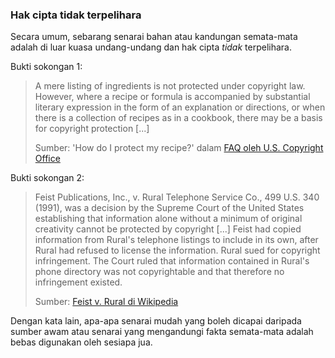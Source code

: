 ---
---

### Hak cipta tidak terpelihara

Secara umum, sebarang senarai bahan atau kandungan
semata-mata adalah di luar kuasa undang-undang dan hak cipta
*tidak* terpelihara.

Bukti sokongan 1:

> A mere listing of ingredients is not protected under
> copyright law. However, where a recipe or formula is
> accompanied by substantial literary expression in the form
> of an explanation or directions, or when there is a
> collection of recipes as in a cookbook, there may be a
> basis for copyright protection [...] 
>
> Sumber: 'How do I protect my recipe?' dalam
> [FAQ oleh U.S. Copyright Office][faqc]

Bukti sokongan 2:

> Feist Publications, Inc., v. Rural Telephone Service Co.,
> 499 U.S. 340 (1991), was a decision by the Supreme Court
> of the United States establishing that information alone
> without a minimum of original creativity cannot be
> protected by copyright [...] Feist had copied information
> from Rural's telephone listings to include in its own,
> after Rural had refused to license the information. Rural
> sued for copyright infringement. The Court ruled that
> information contained in Rural's phone directory was not
> copyrightable and that therefore no infringement existed.
>
> Sumber: [Feist v. Rural di Wikipedia][wiki]

Dengan kata lain, apa-apa senarai mudah yang boleh dicapai
daripada sumber awam atau senarai yang mengandungi fakta
semata-mata adalah bebas digunakan oleh sesiapa jua.


  [faqc]: https://www.copyright.gov/help/faq/faq-protect.html
  [wiki]: https://en.wikipedia.org/wiki/Feist_v._Rural
